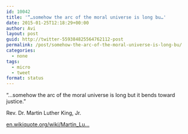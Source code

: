```yaml
---
id: 10042
title: '“…somehow the arc of the moral universe is long bu…'
date: 2015-01-25T12:18:29+00:00
author: Avi
layout: post
guid: http://twitter-559384825564762112-post
permalink: /post/somehow-the-arc-of-the-moral-universe-is-long-bu/
categories:
  - none
tags:
  - micro
  - tweet
format: status
---
```

“…somehow the arc of the moral universe is long but it bends toward justice.”

Rev. Dr. Martin Luther King, Jr.

[en.wikiquote.org/wiki/Martin_Lu…](https://en.wikiquote.org/wiki/Martin_Luther_King,_Jr.#Keep_Moving_From_This_Mountain_.281965.29)